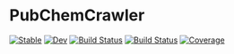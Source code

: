 # PubChemCrawler

[![Stable](https://img.shields.io/badge/docs-stable-blue.svg)](https://JuliaHealth.github.io/PubChemCrawler.jl/stable)
[![Dev](https://img.shields.io/badge/docs-dev-blue.svg)](https://JuliaHealth.github.io/PubChemCrawler.jl/dev)
[![Build Status](https://github.com/JuliaHealth/PubChemCrawler.jl/workflows/CI/badge.svg)](https://github.com/JuliaHealth/PubChemCrawler.jl/actions)
[![Build Status](https://travis-ci.com/JuliaHealth/PubChemCrawler.jl.svg?branch=master)](https://travis-ci.com/JuliaHealth/PubChemCrawler.jl)
[![Coverage](https://codecov.io/gh/JuliaHealth/PubChemCrawler.jl/branch/master/graph/badge.svg)](https://codecov.io/gh/JuliaHealth/PubChemCrawler.jl)
